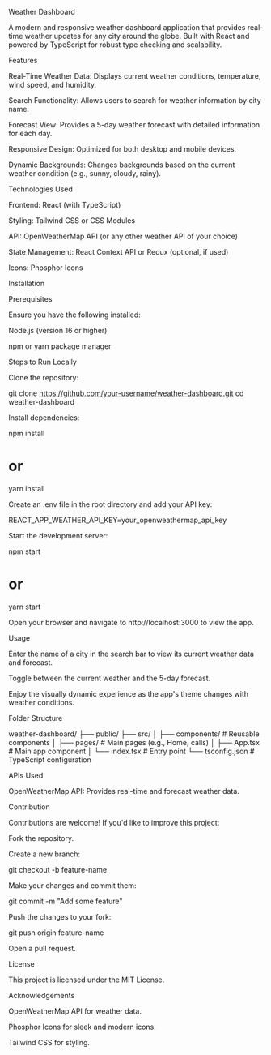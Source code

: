 Weather Dashboard

A modern and responsive weather dashboard application that provides real-time weather updates for any city around the globe. Built with React and powered by TypeScript for robust type checking and scalability.

Features

Real-Time Weather Data: Displays current weather conditions, temperature, wind speed, and humidity.

Search Functionality: Allows users to search for weather information by city name.

Forecast View: Provides a 5-day weather forecast with detailed information for each day.

Responsive Design: Optimized for both desktop and mobile devices.

Dynamic Backgrounds: Changes backgrounds based on the current weather condition (e.g., sunny, cloudy, rainy).

Technologies Used

Frontend: React (with TypeScript)

Styling: Tailwind CSS or CSS Modules

API: OpenWeatherMap API (or any other weather API of your choice)

State Management: React Context API or Redux (optional, if used)

Icons: Phosphor Icons

Installation

Prerequisites

Ensure you have the following installed:

Node.js (version 16 or higher)

npm or yarn package manager

Steps to Run Locally

Clone the repository:

git clone https://github.com/your-username/weather-dashboard.git
cd weather-dashboard

Install dependencies:

npm install

# or

yarn install

Create an .env file in the root directory and add your API key:

REACT_APP_WEATHER_API_KEY=your_openweathermap_api_key

Start the development server:

npm start

# or

yarn start

Open your browser and navigate to http://localhost:3000 to view the app.

Usage

Enter the name of a city in the search bar to view its current weather data and forecast.

Toggle between the current weather and the 5-day forecast.

Enjoy the visually dynamic experience as the app's theme changes with weather conditions.

Folder Structure

weather-dashboard/
├── public/
├── src/
│ ├── components/ # Reusable components
│ ├── pages/ # Main pages (e.g., Home, calls)
│ ├── App.tsx # Main app component
│ └── index.tsx # Entry point
└── tsconfig.json # TypeScript configuration

APIs Used

OpenWeatherMap API: Provides real-time and forecast weather data.

Contribution

Contributions are welcome! If you'd like to improve this project:

Fork the repository.

Create a new branch:

git checkout -b feature-name

Make your changes and commit them:

git commit -m "Add some feature"

Push the changes to your fork:

git push origin feature-name

Open a pull request.

License

This project is licensed under the MIT License.

Acknowledgements

OpenWeatherMap API for weather data.

Phosphor Icons for sleek and modern icons.

Tailwind CSS for styling.
